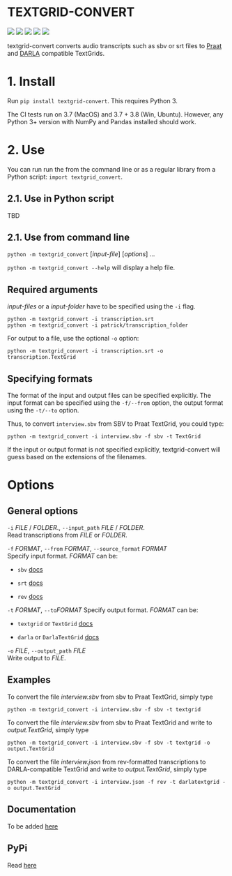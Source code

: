 # TEXTGRID-CONVERT

![](https://github.com/patrickschu/textgrid-convert/workflows/Python%20package%20Ubuntu/badge.svg)
![](https://github.com/patrickschu/textgrid-convert/workflows/Python%20package%20MacOS/badge.svg)
![](https://github.com/patrickschu/textgrid-convert/workflows/Python%20package%20Windows/badge.svg)
![](https://readthedocs.org/projects/pip/badge/)
![](https://zenodo.org/badge/doi/10.5281/zenodo.3596652.svg)


textgrid-convert converts audio transcripts such as sbv or srt files to
[Praat](http://www.fon.hum.uva.nl/praat/) and [DARLA](http://darla.dartmouth.edu/) compatible TextGrids.

# 1\. Install

Run `pip install textgrid-convert`. This requires Python 3.

The CI tests run on 3.7 (MacOS) and 3.7 + 3.8 (Win, Ubuntu). However, any Python 3+ version with NumPy and Pandas installed should work. 

# 2\. Use

You can run run the from the command line or as a regular library from a
Python script: `import textgrid_convert`.

## 2.1. Use in Python script

TBD

## 2.1. Use from command line

`python -m textgrid_convert` \[*input-file*\] \[*options*\] …

`python -m textgrid_convert --help` will display a help file.

## Required arguments

*input-files* or a *input-folder* have to be specified using the `-i`
flag.

    python -m textgrid_convert -i transcription.srt
    python -m textgrid_convert -i patrick/transcription_folder

For output to a file, use the optional `-o` option:

    python -m textgrid_convert -i transcription.srt -o transcription.TextGrid 

## Specifying formats

The format of the input and output files can be specified explicitly.
The input format can be specified using the `-f/--from` option, the
output format using the `-t/--to` option.

Thus, to convert `interview.sbv` from SBV to Praat TextGrid, you could
type:

    python -m textgrid_convert -i interview.sbv -f sbv -t TextGrid

If the input or output format is not specified explicitly,
textgrid-convert will guess based on the extensions of the filenames.

# Options

## General options

`-i` *FILE* / *FOLDER*., `--input_path` *FILE* / *FOLDER*.  
Read transcriptions from *FILE* or *FOLDER*.

`-f` *FORMAT*, `--from` *FORMAT*, `--source_format` *FORMAT*  
Specify input format. *FORMAT* can be:

  - `sbv` [docs](https://support.google.com/youtube/answer/2734698?hl=en&ref_topic=7296214)

  - `srt` [docs](https://support.google.com/youtube/answer/2734698?hl=en&ref_topic=7296214)

  - `rev` [docs](https://www.rev.com/api/attachmentsgetcontent)

`-t` *FORMAT*, `--to`*FORMAT* 
Specify output format. *FORMAT* can be:

  - `textgrid` or `TextGrid` [docs]()

  - `darla` or `DarlaTextGrid` [docs]()

`-o` *FILE*, `--output_path` *FILE*  
Write output to *FILE*.

## Examples

To convert the file *interview.sbv* from sbv to Praat TextGrid, simply
type

    python -m textgrid_convert -i interview.sbv -f sbv -t textgrid

To convert the file *interview.sbv* from sbv to Praat TextGrid and write
to *output.TextGrid*, simply type

    python -m textgrid_convert -i interview.sbv -f sbv -t textgrid -o output.TextGrid

To convert the file *interview.json* from rev-formatted transcriptions
to DARLA-compatible TextGrid and write to *output.TextGrid*, simply type

    python -m textgrid_convert -i interview.json -f rev -t darlatextgrid -o output.TextGrid

## Documentation

To be added [here](https://textgrid-convert.readthedocs.io/en/latest/)


## PyPi

Read [here](https://towardsdatascience.com/how-to-upload-your-python-package-to-pypi-de1b363a1b3)